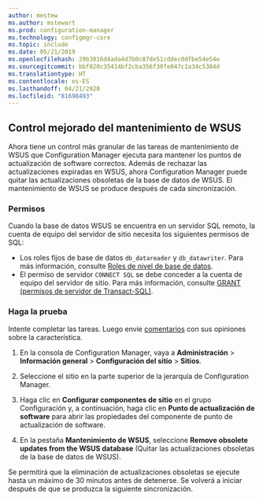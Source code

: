 ```yaml
---
author: mestew
ms.author: mstewart
ms.prod: configuration-manager
ms.technology: configmgr-core
ms.topic: include
ms.date: 05/21/2019
ms.openlocfilehash: 29b3816d4ada4d7b0c87de51cddec0dfbe54e54e
ms.sourcegitcommit: bbf820c35414bf2cba356f30fe047c1a34c5384d
ms.translationtype: HT
ms.contentlocale: es-ES
ms.lasthandoff: 04/21/2020
ms.locfileid: "81698493"
---
```

## <a name="improved-control-over-wsus-maintenance"></a>Control mejorado del mantenimiento de WSUS
<!--41101009-->

Ahora tiene un control más granular de las tareas de mantenimiento de WSUS que Configuration Manager ejecuta para mantener los puntos de actualización de software correctos. Además de rechazar las actualizaciones expiradas en WSUS, ahora Configuration Manager puede quitar las actualizaciones obsoletas de la base de datos de WSUS. El mantenimiento de WSUS se produce después de cada sincronización.

### <a name="permissions"></a>Permisos

Cuando la base de datos WSUS se encuentra en un servidor SQL remoto, la cuenta de equipo del servidor de sitio necesita los siguientes permisos de SQL:

- Los roles fijos de base de datos `db_datareader` y `db_datawriter`. Para más información, consulte [Roles de nivel de base de datos](https://docs.microsoft.com/sql/relational-databases/security/authentication-access/database-level-roles?view=sql-server-2017#fixed-database-roles).
- El permiso de servidor `CONNECT SQL` se debe conceder a la cuenta de equipo del servidor de sitio. Para más información, consulte [GRANT (permisos de servidor de Transact-SQL)](https://docs.microsoft.com/sql/t-sql/statements/grant-server-permissions-transact-sql?view=sql-server-2017).


### <a name="try-it-out"></a>Haga la prueba

Intente completar las tareas. Luego envíe [comentarios](../../../../understand/find-help.md#product-feedback) con sus opiniones sobre la característica.

1. En la consola de Configuration Manager, vaya a **Administración** > **Información general** > **Configuración del sitio** > **Sitios**.

2. Seleccione el sitio en la parte superior de la jerarquía de Configuration Manager.

3. Haga clic en **Configurar componentes de sitio** en el grupo Configuración y, a continuación, haga clic en **Punto de actualización de software** para abrir las propiedades del componente de punto de actualización de software.

4. En la pestaña **Mantenimiento de WSUS**, seleccione **Remove obsolete updates from the WSUS database** (Quitar las actualizaciones obsoletas de la base de datos de WSUS).

Se permitirá que la eliminación de actualizaciones obsoletas se ejecute hasta un máximo de 30 minutos antes de detenerse. Se volverá a iniciar después de que se produzca la siguiente sincronización.  

